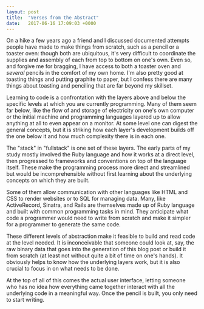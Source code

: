 ```yaml
---
layout: post
title:  "Verses from the Abstract"
date:   2017-06-16 17:09:03 +0000
---
```


On a hike a few years ago a friend and I discussed documented attempts people have made to make things from scratch, such as a pencil or a toaster oven: though both are ubiquitous, it's very difficult to coordinate the supplies and assembly of each from top to bottom on one's own. Even so, and forgive me for bragging, I have access to both a toaster oven and *several* pencils in the comfort of my own home. I'm also pretty good at toasting things and putting graphite to paper, but I confess there are many things about toasting and penciling that are far beyond my skillset.

Learning to code is a confrontation with the layers above and below the specific levels at which you are currently programming. Many of them seem far below, like the flow of and storage of electricity on one's own computer or the initial machine and programming languages layered up to allow anything at all to even appear on a monitor. At some level one can digest the general concepts, but it is striking how each layer's development builds off the one below it and how much complexity there is in each one.

The "stack" in "fullstack" is one set of these layers. The early parts of my study mostly involved the Ruby language and how it works at a direct level, then progressed to frameworks and conventions on top of the language itself. These make the programming process more direct and streamlined but would be incomprehensible without first learning about the underlying concepts on which they are built.

Some of them allow communication with other languages like HTML and CSS to render websites or to SQL for managing data. Many, like ActiveRecord, Sinatra, and Rails are themselves made up of Ruby language and built with common programming tasks in mind. They anticipate what code a programmer would need to write from scratch and make it simpler for a programmer to generate the same code. 

These different levels of abstraction make it feasible to build and read code at the level needed. It is inconceivable that someone could look at, say, the raw binary data that goes into the generation of this blog post or build it from scratch (at least not without quite a bit of time on one's hands). It obviously helps to know how the underlying layers work, but it is also crucial to focus in on what needs to be done.

At the top of all of this comes the actual user interface, letting someone who has no idea how everything came together interact with all the underlying code in a meaningful way. Once the pencil is built, you only need to start writing.
